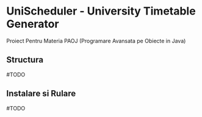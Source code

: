 # UniScheduler - University Timetable Generator
Proiect Pentru Materia PAOJ (Programare Avansata pe Obiecte in Java)


## Structura
#TODO

## Instalare si Rulare
#TODO
